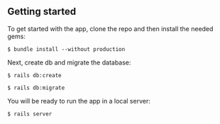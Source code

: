 ## Getting started

To get started with the app, clone the repo and then install the needed gems:

```
$ bundle install --without production
```


Next, create db and migrate the database:

```
$ rails db:create
```

```
$ rails db:migrate
```

You will be ready to run the app in a local server:

```
$ rails server
```
